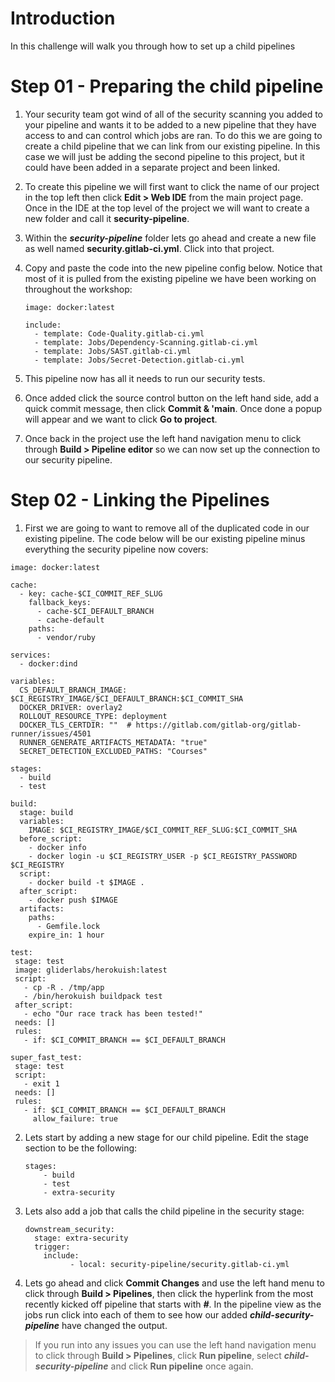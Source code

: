 # Introduction

In this challenge will walk you through how to set up a child pipelines

# Step 01 - Preparing the child pipeline

1. Your security team got wind of all of the security scanning you added to your pipeline and wants it to be added to a new pipeline that they have access to and can control which jobs are ran. To do this we are going to create a child pipeline that we can link from our existing pipeline. In this case we will just be adding the second pipeline to this project, but it could have been added in a separate project and been linked.
2. To create this pipeline we will first want to click the name of our project in the top left then click **Edit > Web IDE** from the main project page. Once in the IDE at the top level of the project we will want to create a new folder and call it **security-pipeline**.
3. Within the **_security-pipeline_** folder lets go ahead and create a new file as well named **security.gitlab-ci.yml**. Click into that project.
4. Copy and paste the code into the new pipeline config below. Notice that most of it is pulled from the existing pipeline we have been working on throughout the workshop:

   ```plaintext
   image: docker:latest
   
   include:
     - template: Code-Quality.gitlab-ci.yml
     - template: Jobs/Dependency-Scanning.gitlab-ci.yml
     - template: Jobs/SAST.gitlab-ci.yml
     - template: Jobs/Secret-Detection.gitlab-ci.yml
   ```
5. This pipeline now has all it needs to run our security tests.
6. Once added click the source control button on the left hand side, add a quick commit message, then click **Commit & 'main**. Once done a popup will appear and we want to click **Go to project**.
7. Once back in the project use the left hand navigation menu to click through **Build \> Pipeline editor** so we can now set up the connection to our security pipeline.

# Step 02 - Linking the Pipelines

1. First we are going to want to remove all of the duplicated code in our existing pipeline. The code below will be our existing pipeline minus everything the security pipeline now covers:

```plaintext
image: docker:latest

cache:
  - key: cache-$CI_COMMIT_REF_SLUG
    fallback_keys:
      - cache-$CI_DEFAULT_BRANCH
      - cache-default
    paths:
      - vendor/ruby

services:
  - docker:dind

variables:
  CS_DEFAULT_BRANCH_IMAGE: $CI_REGISTRY_IMAGE/$CI_DEFAULT_BRANCH:$CI_COMMIT_SHA
  DOCKER_DRIVER: overlay2
  ROLLOUT_RESOURCE_TYPE: deployment
  DOCKER_TLS_CERTDIR: ""  # https://gitlab.com/gitlab-org/gitlab-runner/issues/4501
  RUNNER_GENERATE_ARTIFACTS_METADATA: "true"
  SECRET_DETECTION_EXCLUDED_PATHS: "Courses"

stages:
  - build
  - test
 
build:
  stage: build
  variables:
    IMAGE: $CI_REGISTRY_IMAGE/$CI_COMMIT_REF_SLUG:$CI_COMMIT_SHA
  before_script:
    - docker info
    - docker login -u $CI_REGISTRY_USER -p $CI_REGISTRY_PASSWORD $CI_REGISTRY
  script:
    - docker build -t $IMAGE .
  after_script:
    - docker push $IMAGE
  artifacts:
    paths:
      - Gemfile.lock
    expire_in: 1 hour

test:
 stage: test
 image: gliderlabs/herokuish:latest
 script:
   - cp -R . /tmp/app
   - /bin/herokuish buildpack test
 after_script:
   - echo "Our race track has been tested!"
 needs: []
 rules:
   - if: $CI_COMMIT_BRANCH == $CI_DEFAULT_BRANCH

super_fast_test:
 stage: test
 script:
   - exit 1
 needs: []
 rules:
   - if: $CI_COMMIT_BRANCH == $CI_DEFAULT_BRANCH
     allow_failure: true
```
2. Lets start by adding a new stage for our child pipeline. Edit the stage section to be the following:

   ```plaintext
   stages:
       - build
       - test
       - extra-security
   ```
3. Lets also add a job that calls the child pipeline in the security stage:

   ```plaintext
   downstream_security:
     stage: extra-security
     trigger:
       include:
             - local: security-pipeline/security.gitlab-ci.yml
   ```
4. Lets go ahead and click **Commit Changes** and use the left hand menu to click through **Build \> Pipelines**, then click the hyperlink from the most recently kicked off pipeline that starts with **<span dir="">_#_</span>**. In the pipeline view as the jobs run click into each of them to see how our added **_child-security-pipeline_** have changed the output.

> If you run into any issues you can use the left hand navigation menu to click through **Build \> Pipelines**, click **Run pipeline**, select **_child-security-pipeline_** and click **Run pipeline** once again.
